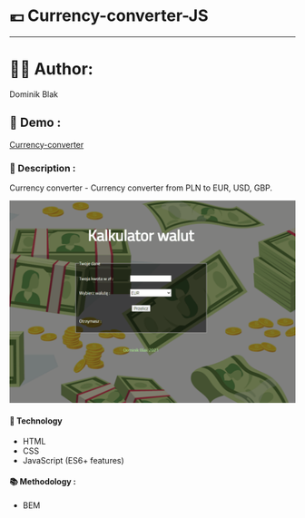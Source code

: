 # 💶 Currency-converter-JS
******
# 👨‍💻 Author:
Dominik Blak

## 🚀 Demo :
[Currency-converter](https://dominikblak.github.io/Currency-converter-JS)

### 📖 Description :
Currency converter - Currency converter from PLN to EUR, USD, GBP.

<img src="https://github.com/dominikblak/Currency-converter/blob/master/img/Animation_currency_converter.gif" alt="demo_Currency_converter">

#### 🧰 Technology
- HTML
- CSS
- JavaScript (ES6+ features)

#### 📚 Methodology :
- BEM



